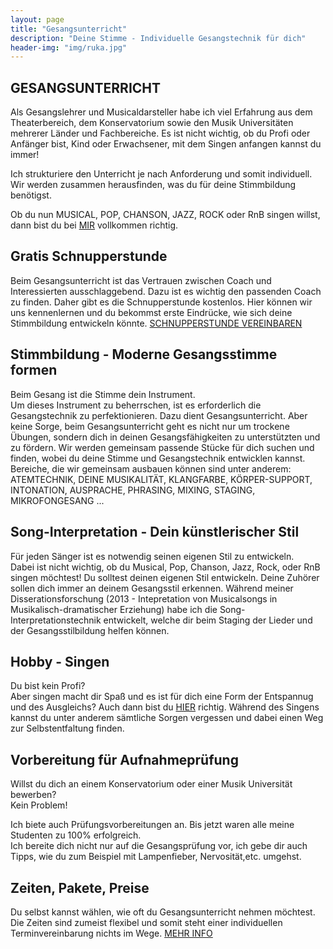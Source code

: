 ```yaml
---
layout: page
title: "Gesangsunterricht"
description: "Deine Stimme - Individuelle Gesangstechnik für dich"
header-img: "img/ruka.jpg"
---
```


## GESANGSUNTERRICHT
Als Gesangslehrer und Musicaldarsteller habe ich viel Erfahrung aus dem Theaterbereich, dem Konservatorium sowie den Musik Universitäten mehrerer Länder und Fachbereiche. Es ist nicht wichtig, ob du Profi oder Anfänger bist, Kind oder Erwachsener, mit dem Singen anfangen kannst du immer! <br>

Ich strukturiere den Unterricht je nach Anforderung und somit individuell. Wir werden zusammen herausfinden, was du für deine Stimmbildung benötigst.<br>

Ob du nun MUSICAL, POP, CHANSON, JAZZ, ROCK oder RnB singen willst, dann bist du bei [MIR](http://gesangscoaching.at/contact/) vollkommen richtig. 

## Gratis Schnupperstunde
Beim Gesangsunterricht ist das Vertrauen zwischen Coach und Interessierten ausschlaggebend. Dazu ist es wichtig den passenden Coach zu finden. Daher gibt es die Schnupperstunde kostenlos. Hier können wir uns kennenlernen und du bekommst erste Eindrücke, wie sich deine Stimmbildung entwickeln könnte. [SCHNUPPERSTUNDE VEREINBAREN ](http://gesangscoaching.at/contact/)

## Stimmbildung - Moderne Gesangsstimme formen
Beim Gesang ist die Stimme dein Instrument. <br>
Um dieses Instrument zu beherrschen, ist es erforderlich die Gesangstechnik zu perfektionieren. Dazu dient Gesangsunterricht. Aber keine Sorge, beim Gesangsunterricht geht es nicht nur um trockene Übungen, sondern dich in deinen Gesangsfähigkeiten zu unterstützten und zu fördern. Wir werden gemeinsam passende Stücke für dich suchen und finden, wobei du deine Stimme und Gesangstechnik entwicklen kannst. Bereiche, die wir gemeinsam ausbauen können sind unter anderem: ATEMTECHNIK, DEINE MUSIKALITÄT, KLANGFARBE, KÖRPER-SUPPORT, INTONATION, AUSPRACHE, PHRASING, MIXING, STAGING, MIKROFONGESANG ...

## Song-Interpretation - Dein künstlerischer Stil
Für jeden Sänger ist es notwendig seinen eigenen Stil zu entwickeln. <br>
Dabei ist nicht wichtig, ob du Musical, Pop, Chanson, Jazz, Rock, oder RnB singen möchtest! Du solltest deinen eigenen Stil entwickeln. Deine Zuhörer sollen dich immer an deinem Gesangsstil erkennen. Während meiner Disserationsforschung (2013 - Intepretation von Musicalsongs in Musikalisch-dramatischer Erziehung) habe ich die Song-Interpretationstechnik entwickelt, welche dir beim Staging der Lieder und der Gesangsstilbildung helfen können. 

## Hobby - Singen
Du bist kein Profi? <br>
Aber singen macht dir Spaß und es ist für dich eine Form der Entspannug und des Ausgleichs? Auch dann bist du [HIER](http://gesangscoaching.at/contact/) richtig. Während des Singens kannst du unter anderem sämtliche Sorgen vergessen und dabei einen Weg zur Selbstentfaltung finden.

## Vorbereitung für Aufnahmeprüfung  
Willst du dich an einem Konservatorium oder einer Musik Universität bewerben? <br>
Kein Problem! <br>

Ich biete auch Prüfungsvorbereitungen an. Bis jetzt waren alle meine Studenten zu 100% erfolgreich. <br>
Ich bereite dich nicht nur auf die Gesangsprüfung vor, ich gebe dir auch Tipps, wie du zum Beispiel mit Lampenfieber, Nervosität,etc. umgehst. 

## Zeiten, Pakete, Preise
Du selbst kannst wählen, wie oft du Gesangsunterricht nehmen möchtest. <br>
Die Zeiten sind zumeist flexibel und somit steht einer individuellen Terminvereinbarung nichts im Wege. [MEHR INFO](http://gesangscoaching.at/contact/)


